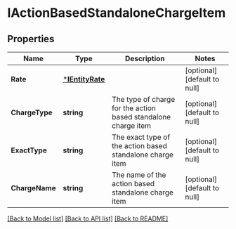 # IActionBasedStandaloneChargeItem

## Properties
Name | Type | Description | Notes
------------ | ------------- | ------------- | -------------
**Rate** | [***IEntityRate**](IEntityRate.md) |  | [optional] [default to null]
**ChargeType** | **string** | The type of charge for the action based standalone charge item | [optional] [default to null]
**ExactType** | **string** | The exact type of the action based standalone charge item | [optional] [default to null]
**ChargeName** | **string** | The name of the action based standalone charge item | [optional] [default to null]

[[Back to Model list]](../README.md#documentation-for-models) [[Back to API list]](../README.md#documentation-for-api-endpoints) [[Back to README]](../README.md)


